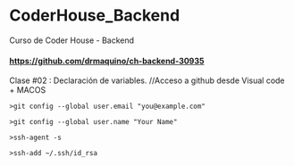# CoderHouse_Backend
Curso de Coder House - Backend
#### https://github.com/drmaquino/ch-backend-30935

Clase #02 : Declaración de variables.
    //Acceso a github desde Visual code + MACOS   
    
    >git config --global user.email "you@example.com"
    
    >git config --global user.name "Your Name"
    
    >ssh-agent -s
    
    >ssh-add ~/.ssh/id_rsa


